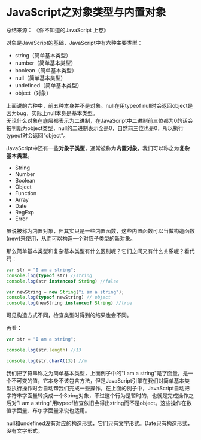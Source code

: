 # JavaScript之对象类型与内置对象

总结来源： 《你不知道的JavaScript 上卷》

对象是JavaScript的基础，JavaScript中有六种主要类型：

- string（简单基本类型）
- number（简单基本类型）
- boolean（简单基本类型）
- null（简单基本类型）
- undefined（简单基本类型）
- object（对象）

上面说的六种中，前五种本身并不是对象。null在用typeof null时会返回object是因为bug，实际上null本身是基本类型。  
无论什么对象在底层都表示为二进制，在JavaScript中二进制前三位都为0的话会被判断为object类型，null的二进制表示全是0，自然前三位也是0，所以执行typeof时会返回“object”。

JavaScript中还有一些**对象子类型**，通常被称为**内置对象**，我们可以称之为**复杂基本类型**。

- String
- Number
- Boolean
- Object
- Function
- Array
- Date
- RegExp
- Error
  
虽说被称为内置对象，但其实只是一些内置函数，这些内置函数可以当做构造函数(new)来使用，从而可以构造一个对应子类型的新对象。

那么简单基本类型和复杂基本类型有什么区别呢？它们之间又有什么关系呢？看代码：

``` javascript
var str = "I am a string";
console.log(typeof str) //string
console.log(str instanceof String) //false

var newString = new String("i am a string");
console.log(typeof newString) // object
console.log(newString instanceof String) //true
```

可见构造方式不同，检查类型时得到的结果也会不同。

再看：

``` javascript
var str = "I am a string";

console.log(str.length) //13

console.log(str.charAt(3)) //m
```

我们把字符串称之为简单基本类型，上面例子中的"I am a string"是字面量，是一个不可变的值，它本身不该包含方法，但是JavaScript引擎在我们对简单基本类型执行操作时会自动帮我们完成一些操作，在上面的例子中，JavaScript自动把字符串字面量转换成一个String对象，不过这个行为是暂时的，也就是完成操作之后对"I am a string"用typeof检查依旧会得出string而不是object。这些操作在数值字面量、布尔字面量来说也适用。

null和undefined没有对应的构造形式，它们只有文字形式。Date只有构造形式，没有文字形式。